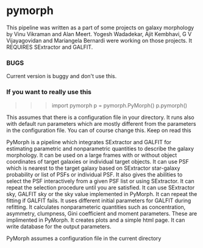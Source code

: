 pymorph
=======
This pipeline was written as a part of some projects on galaxy morphology by Vinu Vikraman and Alan Meert. Yogesh Wadadekar, Ajit Kembhavi, G V Vijayagovidan and  Mariangela Bernardi were working on those projects. It REQUIRES SExtractor and GALFIT.  

### BUGS
Current version is buggy and don't use this.

### If you want to really use this

>>> import pymorph
>>> p = pymorph.PyMorph()
>>> p.pymorph()

This assumes that there is a configuration file in your directory. It runs also with default run parameters which are mostly different from the parameters in the configuration file. You can of course change this. Keep on read this


PyMorph is a pipeline which integrates SExtractor and GALFIT for estimating parametric and nonparametric quantities to describe the galaxy morphology. It can be used on a large frames with or without object coordinates of target galaxies or individual target objects. It can use PSF which is nearest to the target galaxy based on SExtractor star-galaxy probability or list of PSFs or individual PSF. It also gives the abilities to select the PSF interactively from a given PSF list or using SExtractor. It can repeat the selection procedure until you are satisfied. It can use SExtractor sky, GALFIT sky or the sky value implemented in PyMorph. It can repeat the fitting if GALFIT fails. It uses different initial parameters for GALFIT during refitting. It calculates nonparameteric quantities such as concentration, asymmetry, clumpness, Gini coefficient and moment parameters. These are implimented in PyMorph. It creates plots and a simple html page. It can write database for the output parameters.  

PyMorph assumes a configuration file in the current directory 

